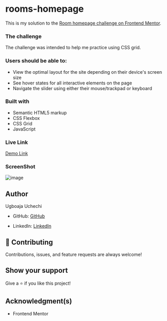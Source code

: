 # rooms-homepage

This is my solution to the [Room homepage challenge on Frontend Mentor](https://www.frontendmentor.io/challenges/room-homepage-BtdBY_ENq).

### The challenge

The challenge was intended to help me practice using CSS grid.

### Users should be able to:

- View the optimal layout for the site depending on their device's screen size
- See hover states for all interactive elements on the page
- Navigate the slider using either their mouse/trackpad or keyboard

### Built with

- Semantic HTML5 markup
- CSS Flexbox
- CSS Grid
- JavaScript

### Live Link

[Demo Link](https://rooms-homepage.netlify.app/)

### ScreenShot

![image](https://user-images.githubusercontent.com/74814780/164090224-fdf97ff4-2461-4bc1-b4b4-7ed1cdbb0d2d.png)

## Author
Ugboaja Uchechi

- GitHub: [GitHub](https://github.com/Ugboaja-Uchechi)

- LinkedIn: [LinkedIn](https://www.linkedin.com/in/stephanie-ugboaja/)

## 🤝 Contributing

Contributions, issues, and feature requests are always welcome!

## Show your support

Give a ⭐️ if you like this project!

## Acknowledgment(s)

- Frontend Mentor

